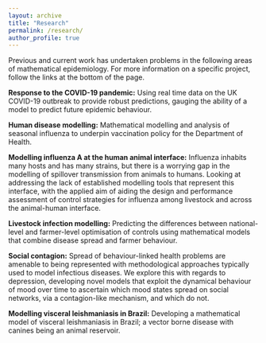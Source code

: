 ```yaml
---
layout: archive
title: "Research"
permalink: /research/
author_profile: true
---
```


Previous and current work has undertaken problems in the following areas of mathematical epidemiology. For more information on a specific project, follow the links at the bottom of the page.

**Response to the COVID-19 pandemic:** Using real time data on the UK COVID-19 outbreak to provide robust predictions, gauging the ability of a model to predict future epidemic behaviour.

**Human disease modelling:** Mathematical modelling and analysis of seasonal influenza to underpin vaccination policy for the Department of Health.

**Modelling influenza A at the human animal interface:** Influenza inhabits many hosts and has many strains, but there is a worrying gap in the modelling of spillover transmission from animals to humans. Looking at addressing the lack of established modelling tools that represent this interface, with the applied aim of aiding the design and performance assessment of control strategies for influenza among livestock and across the animal-human interface.

**Livestock infection modelling:** Predicting the differences between national-level and farmer-level optimisation of controls using mathematical models that combine disease spread and farmer behaviour.

**Social contagion:** Spread of behaviour-linked health problems are amenable to being represented with methodological approaches typically used to model infectious diseases. We explore this with regards to depression, developing novel models that exploit the dynamical behaviour of mood over time to ascertain which mood states spread on social networks, via a contagion-like mechanism, and which do not.

**Modelling visceral leishmaniasis in Brazil:** Developing a mathematical model of visceral leishmaniasis in Brazil; a vector borne disease with canines being an animal reservoir.

<!-- {% include base_path %}

{% assign ordered_pages = site.research | sort:"order_number" %}

{% for post in ordered_pages %}
  {% include archive-single.html type="grid" %}
{% endfor %} -->
